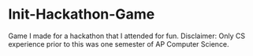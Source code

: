 # Init-Hackathon-Game
Game I made for a hackathon that I attended for fun.
Disclaimer: Only CS experience prior to this was one semester of AP Computer Science.
